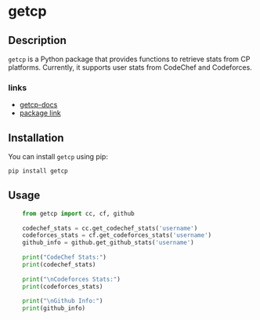 # getcp

## Description

`getcp` is a Python package 
that provides functions to 
retrieve stats from CP
platforms. Currently, it supports user stats
from CodeChef and Codeforces.

### links

- [getcp-docs](https://ud11.github.io/getcp-docs/#currently-supported-platforms)
- [package link](https://pypi.org/project/getcp/)

## Installation

You can install `getcp` using pip:

```bash
pip install getcp
```

## Usage

```py
    from getcp import cc, cf, github
    
    codechef_stats = cc.get_codechef_stats('username')
    codeforces_stats = cf.get_codeforces_stats('username')
    github_info = github.get_github_stats('username')
    
    print("CodeChef Stats:")
    print(codechef_stats)
    
    print("\nCodeforces Stats:")
    print(codeforces_stats)
    
    print("\nGithub Info:")
    print(github_info)

```